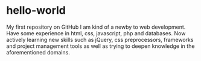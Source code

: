 # hello-world
My first repository on GitHub
I am kind of a newby to web development. Have some experience in html, css, javascript, php and databases.
Now actively learning new skills such as jQuery, css preprocessors, frameworks and project management tools as well as trying to deepen knowledge in the aforementioned domains.

